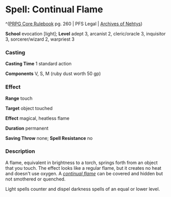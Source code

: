 # Spell: Continual Flame

^([PRPG Core Rulebook][ss-continual-flame] pg. 260 | PFS Legal | [Archives of Nehtys][sn-continual-flame])

**School** evocation [light]; **Level** adept 3, arcanist 2, cleric/oracle 3, inquisitor 3, sorcerer/wizard 2, warpriest 3

### Casting

**Casting Time** 1 standard action  

**Components** V, S, M (ruby dust worth 50 gp)

### Effect

**Range** touch  

**Target** object touched  

**Effect** magical, heatless flame  

**Duration** permanent  

**Saving Throw** none; **Spell Resistance** no

### Description

A flame, equivalent in brightness to a torch, springs forth from an object that you touch. The effect looks like a regular flame, but it creates no heat and doesn't use oxygen. A _[continual flame]_ can be covered and hidden but not smothered or quenched.  

Light spells counter and dispel darkness spells of an equal or lower level.

[ss-continual-flame]: http://paizo.com/pathfinderRPG/v57
[sn-continual-flame]: http://www.archivesofnethys.com/SpellDisplay.aspx?ItemName=Continual%20Flame
[continual flame]: http://www.archivesofnethys.com/SpellDisplay.aspx?ItemName=continual%20flame